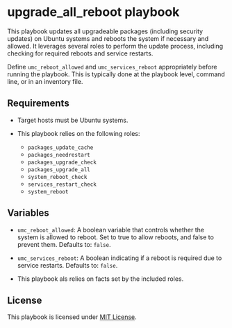 # upgrade_all_reboot playbook

This playbook updates all upgradeable packages (including security updates) on Ubuntu systems and reboots the system if necessary and allowed. It leverages several roles to perform the update process, including checking for required reboots and service restarts.

Define `umc_reboot_allowed` and `umc_services_reboot` appropriately before running the playbook. This is typically done at the playbook level, command line, or in an inventory file.

## Requirements

- Target hosts must be Ubuntu systems.

- This playbook relies on the following roles:
  - `packages_update_cache`
  - `packages_needrestart`
  - `packages_upgrade_check`
  - `packages_upgrade_all`
  - `system_reboot_check`
  - `services_restart_check`
  - `system_reboot`

## Variables

- `umc_reboot_allowed`: A boolean variable that controls whether the system is allowed to reboot. Set to true to allow reboots, and false to prevent them. Defaults to: `false`.

- `umc_services_reboot`: A boolean indicating if a reboot is required due to service restarts. Defaults to: `false`.

- This playbook als relies on facts set by the included roles.

## License

This playbook is licensed under [MIT License](https://opensource.org/licenses/MIT).
